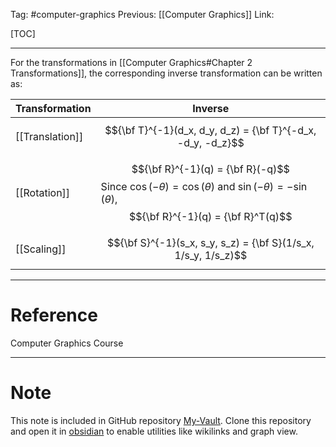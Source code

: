 Tag: #computer-graphics 
Previous: [[Computer Graphics]]
Link: 

[TOC]

---

For the transformations in [[Computer Graphics#Chapter 2 Transformations]], the corresponding inverse transformation can be written as:

| Transformation  | Inverse                                                                                                                                        |
| --------------- | ---------------------------------------------------------------------------------------------------------------------------------------------- |
| [[Translation]] | $${\bf T}^{-1}(d_x, d_y, d_z) = {\bf T}^{-d_x, -d_y, -d_z}$$                                                                                   |
| [[Rotation]]    | $${\bf R}^{-1}(q) = {\bf R}(-q)$$ Since $\cos(-\theta) = \cos(\theta)$ and $\sin(-\theta) = -\sin(\theta)$, $${\bf R}^{-1}(q) = {\bf R}^T(q)$$ |
| [[Scaling]]     | $${\bf S}^{-1}(s_x, s_y, s_z) = {\bf S}(1/s_x, 1/s_y, 1/s_z)$$                                                                                 | 

---

# Reference

Computer Graphics Course

---

# Note

This note is included in GitHub repository [My-Vault](https://github.com/LittleD3092/My-Vault.git). Clone this repository and open it in [obsidian](https://obsidian.md/) to enable utilities like wikilinks and graph view.